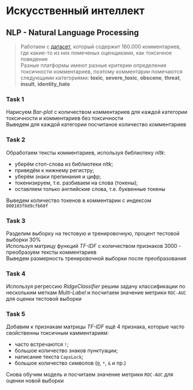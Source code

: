 # Искусственный интеллект
## NLP - Natural Language Processing

>Работаем с [датасет](\datasets\toxic.csv), который содержит 160.000 комментариев, где какие-то из них помеченых оценщиками, как токсичное поведение \
Разные платформы  имеют разные критерии определения токсичности комментариев, поэтому комментарии помечаются
следующими категориями: **toxic**, **severe_toxic**, **obscene**, **threat**, **insult**, **identity_hate**

### Task 1
Нарисуем *Bar-plot* с количеством комментариев для каждой категории токсичности и комментариев без токсичности \
Выведем для каждой категории посчитаное количество комментариев 

### Task 2
Обработаем тексты комментариев, используя библиотеку *nltk*: 
* уберём стоп-слова из библиотеки *nltk*;
* приведём к нижнему регистру;
* уберём знаки препинания и цифр;
* токенизируем, т.е. разбиваем на слова (токены);
* оставляем только английские слова, т.е. буквенные токены

Выведем количество токенов в комментарии с индексом `000103f0d9cfb60f`

### Task 3
Разделим выборку на тестовую и тренировочную, процент тестовой выборки 30% \
Используя матрицу функций *TF-IDF* с количеством признаков 3000 - преобразуем тексты комментариев \
Выведем размерность тренировочной выборки после преобразования

### Task 4
Используя регрессию *RidgeClassifier* решим задачу классификации по нескольким меткам *Multi-Label* и посчитаем значение метрики `ROC-AUC` для оценки тестовой выборки

### Task 5
Добавим к признакам матрицы *TF-IDF* ещё 4 признака, которые часто свойственны токсичным камментариям: 
* часто встречаются `!`;
* большое количество знаков пунктуации;
* написание текста `CapsLock`;
* большое количество символов (`@`, `*`, `&` и пр.)

Снова обучим модель и посчитаем значение метрики `ROC-AUC` для оценки новой выборки
